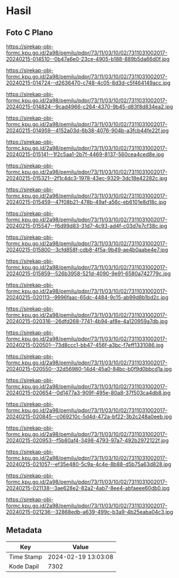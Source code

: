 # Hasil

## Foto C Plano

https://sirekap-obj-formc.kpu.go.id/2a98/pemilu/pdpr/73/11/03/10/02/7311031002017-20240215-014510--0b47a6e0-23ce-4905-b188-889b5da66d0f.jpg

https://sirekap-obj-formc.kpu.go.id/2a98/pemilu/pdpr/73/11/03/10/02/7311031002017-20240215-014724--d2636470-c748-4c05-8d3d-c5f464149acc.jpg

https://sirekap-obj-formc.kpu.go.id/2a98/pemilu/pdpr/73/11/03/10/02/7311031002017-20240215-014824--9cad4966-c264-4370-9b45-d83f8d834ea2.jpg

https://sirekap-obj-formc.kpu.go.id/2a98/pemilu/pdpr/73/11/03/10/02/7311031002017-20240215-014959--4152a03d-6b38-4076-904b-a3fcb44fe22f.jpg

https://sirekap-obj-formc.kpu.go.id/2a98/pemilu/pdpr/73/11/03/10/02/7311031002017-20240215-015141--1f2c5aa1-2b7f-4469-8137-560cea4ced8e.jpg

https://sirekap-obj-formc.kpu.go.id/2a98/pemilu/pdpr/73/11/03/10/02/7311031002017-20240215-015321--2f1c4dc3-1978-43ec-9329-3dc18e42282c.jpg

https://sirekap-obj-formc.kpu.go.id/2a98/pemilu/pdpr/73/11/03/10/02/7311031002017-20240215-015459--47f08b21-478b-49af-a56c-eb6101e8d18c.jpg

https://sirekap-obj-formc.kpu.go.id/2a98/pemilu/pdpr/73/11/03/10/02/7311031002017-20240215-015547--f6d99d83-31d7-4c93-ad4f-c03d7e7cf38c.jpg

https://sirekap-obj-formc.kpu.go.id/2a98/pemilu/pdpr/73/11/03/10/02/7311031002017-20240215-015800--3cfd858f-cdb8-4f5a-9b49-ae4b0aabe4e7.jpg

https://sirekap-obj-formc.kpu.go.id/2a98/pemilu/pdpr/73/11/03/10/02/7311031002017-20240215-015859--526b3958-521d-4090-9e91-6580a742779c.jpg

https://sirekap-obj-formc.kpu.go.id/2a98/pemilu/pdpr/73/11/03/10/02/7311031002017-20240215-020113--9996faac-65dc-4484-9c15-ab99d8b1bd2c.jpg

https://sirekap-obj-formc.kpu.go.id/2a98/pemilu/pdpr/73/11/03/10/02/7311031002017-20240215-020316--26dfd268-7741-4b94-af8e-4a120959a7db.jpg

https://sirekap-obj-formc.kpu.go.id/2a98/pemilu/pdpr/73/11/03/10/02/7311031002017-20240215-020501--73d8ccc1-bb47-456f-a3bc-f7eff1331086.jpg

https://sirekap-obj-formc.kpu.go.id/2a98/pemilu/pdpr/73/11/03/10/02/7311031002017-20240215-020550--32d56980-14d4-45a0-84bc-b0f9d0bbcd1a.jpg

https://sirekap-obj-formc.kpu.go.id/2a98/pemilu/pdpr/73/11/03/10/02/7311031002017-20240215-020654--0d1477a3-909f-495e-80a8-37f503ca4db8.jpg

https://sirekap-obj-formc.kpu.go.id/2a98/pemilu/pdpr/73/11/03/10/02/7311031002017-20240215-020845--c069210c-5d4d-472a-bf22-3b2c248a0eeb.jpg

https://sirekap-obj-formc.kpu.go.id/2a98/pemilu/pdpr/73/11/03/10/02/7311031002017-20240215-020953--f5b80af4-3498-4793-97a7-492b2972122f.jpg

https://sirekap-obj-formc.kpu.go.id/2a98/pemilu/pdpr/73/11/03/10/02/7311031002017-20240215-021057--ef35e480-5c9a-4c4e-8b88-d5b75a63d828.jpg

https://sirekap-obj-formc.kpu.go.id/2a98/pemilu/pdpr/73/11/03/10/02/7311031002017-20240215-021138--3ae628e2-82a2-4ab7-8ee4-abfaeee60db0.jpg

https://sirekap-obj-formc.kpu.go.id/2a98/pemilu/pdpr/73/11/03/10/02/7311031002017-20240215-021236--32868edb-a639-499c-b3a9-4b25eaba04c3.jpg


## Metadata

| Key        | Value               |
| ---------- | ------------------- |
| Time Stamp | 2024-02-19 13:03:08 |
| Kode Dapil | 7302                |



